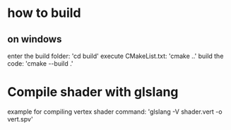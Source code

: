 # how to build
## on windows
enter the build folder: 'cd build'
execute CMakeList.txt: 'cmake ..'
build the code: 'cmake --build .'

# Compile shader with glslang
example for compiling vertex shader
command: 'glslang -V shader.vert -o vert.spv'